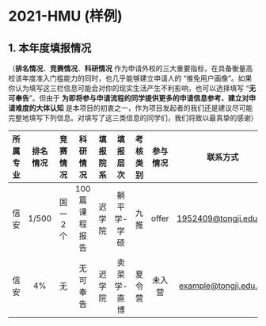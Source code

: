 # 2021-HMU (样例)

## 1. 本年度填报情况

（**排名情况**、**竞赛情况**、**科研情况** 作为申请外校的三大重要指标，在具备衡量高校该年度准入门槛能力的同时，也几乎能够建立申请人的 “推免用户画像”。如果你认为填写这三栏信息可能会对你的现实生活产生不利影响，也可以选择填写 “**无可奉告**”。但由于 **为即将参与申请流程的同学提供更多的申请信息参考、建立对申请难度的大体认知** 是本项目的初衷之一，作为项目发起者的我们还是建议尽可能完整地填写下列信息。对填写了这三类信息的同学们，我们将致以最真挚的感谢）

| 所属专业 | 排名情况 | 竞赛情况 | 科研情况 | 填报院系 | 填报层次 | 考核类别 | 参与情况 | 联系方式 | 备注 |
|:-:|:-:|:-:|:-:|:-:|:-:|:-:|:-:|:-:|:-:|
| 信安 | 1/500 | 国一 2 个 | 100 篇课程报告 | 迟学院 | 躺平学-学硕 | 九推 | offer | 1952409@tongji.edu.cn | 无 |
| 信安 | 4% | 无 | 无可奉告 | 迟学院 | 卖菜学-直博 | 夏令营 | 未入营 | example@tongji.edu.cn | 无 |
